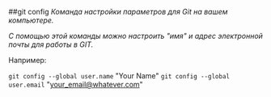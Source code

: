##git config
*Команда настройки параметров для Git на вашем компьютере.*

*С помощью этой команды можно настроить "имя" и адрес электронной почты для работы в GIT.*

Например:

`git config --global user.name` "Your Name"
`git config --global user.email` "your_email@whatever.com"
